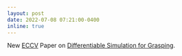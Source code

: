 ```yaml
---
layout: post
date: 2022-07-08 07:21:00-0400
inline: true
---
```


New [ECCV](https://eccv2022.ecva.net/) Paper on [Differentiable Simulation for Grasping](/publications/#turpin2022graspd).